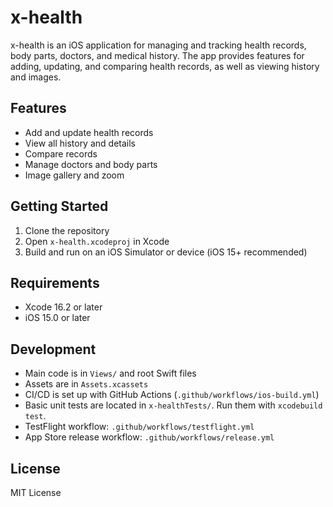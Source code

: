 # x-health

x-health is an iOS application for managing and tracking health records, body parts, doctors, and medical history. The app provides features for adding, updating, and comparing health records, as well as viewing history and images.

## Features
- Add and update health records
- View all history and details
- Compare records
- Manage doctors and body parts
- Image gallery and zoom

## Getting Started
1. Clone the repository
2. Open `x-health.xcodeproj` in Xcode
3. Build and run on an iOS Simulator or device (iOS 15+ recommended)

## Requirements
- Xcode 16.2 or later
- iOS 15.0 or later

## Development
- Main code is in `Views/` and root Swift files
- Assets are in `Assets.xcassets`
- CI/CD is set up with GitHub Actions (`.github/workflows/ios-build.yml`)
- Basic unit tests are located in `x-healthTests/`. Run them with `xcodebuild test`.
- TestFlight workflow: `.github/workflows/testflight.yml`
- App Store release workflow: `.github/workflows/release.yml`

## License
MIT License
